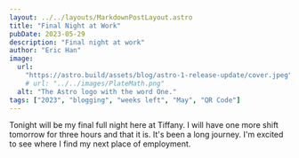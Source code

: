 ```yaml
---
layout: ../../layouts/MarkdownPostLayout.astro
title: "Final Night at Work"
pubDate: 2023-05-29
description: "Final night at work"
author: "Eric Han"
image:
  url:
    "https://astro.build/assets/blog/astro-1-release-update/cover.jpeg"
    # url: "../../images/PlateMath.png"
  alt: "The Astro logo with the word One."
tags: ["2023", "blogging", "weeks left", "May", "QR Code"]
---
```


Tonight will be my final full night here at Tiffany. I will have one more shift tomorrow for three hours and that it is. It's been a long journey. I'm excited to see where I find my next place of employment.

